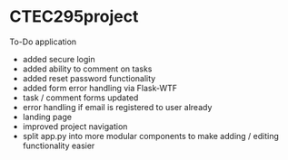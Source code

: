﻿# CTEC295project
To-Do application
 + added secure login
 + added ability to comment on tasks
 + added reset password functionality
 + added form error handling via Flask-WTF
 + task / comment forms updated
 + error handling if email is registered to user already
 + landing page
 + improved project navigation
 + split app.py into more modular components to make adding / editing functionality easier
